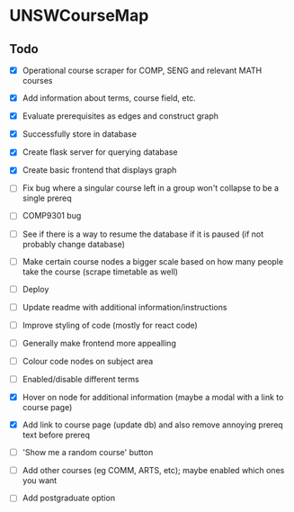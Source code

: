 # UNSWCourseMap

## Todo
- [x] Operational course scraper for COMP, SENG and relevant MATH courses
- [x] Add information about terms, course field, etc.
- [x] Evaluate prerequisites as edges and construct graph
- [x] Successfully store in database
- [x] Create flask server for querying database
- [x] Create basic frontend that displays graph
- [ ] Fix bug where a singular course left in a group won't collapse to be a single prereq
- [ ] COMP9301 bug
- [ ] See if there is a way to resume the database if it is paused (if not probably change database)
- [ ] Make certain course nodes a bigger scale based on how many people take the course (scrape timetable as well)
- [ ] Deploy
- [ ] Update readme with additional information/instructions
- [ ] Improve styling of code (mostly for react code)
- [ ] Generally make frontend more appealling
- [ ] Colour code nodes on subject area
- [ ] Enabled/disable different terms
- [X] Hover on node for additional information (maybe a modal with a link to course page)
- [X] Add link to course page (update db) and also remove annoying prereq text before prereq 
- [ ] 'Show me a random course' button
- [ ] Add other courses (eg COMM, ARTS, etc); maybe enabled which ones you want
- [ ] Add postgraduate option


